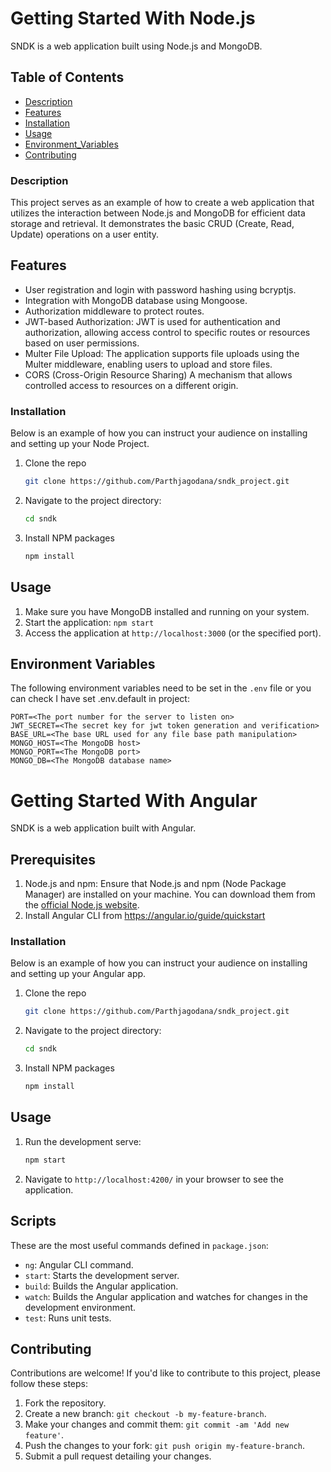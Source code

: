 <!-- GETTING STARTED -->
# Getting Started With Node.js
SNDK is a web application built using Node.js and MongoDB.
## Table of Contents

- [Description](#description)
- [Features](#features)
- [Installation](#installation)
- [Usage](#usage)
- [Environment_Variables](#environment-Variables)
- [Contributing](#contributing)

### Description
This project serves as an example of how to create a web application that utilizes the interaction between Node.js and MongoDB for efficient data storage and retrieval. It demonstrates the basic CRUD (Create, Read, Update) operations on a user entity.

## Features
- User registration and login with password hashing using bcryptjs.
- Integration with MongoDB database using Mongoose.
- Authorization middleware to protect routes.
- JWT-based Authorization: JWT is used for authentication and authorization, allowing access control to specific routes or resources based on user permissions.
- Multer File Upload: The application supports file uploads using the Multer middleware, enabling users to upload and store files.
- CORS (Cross-Origin Resource Sharing) A mechanism that allows controlled access to resources on a different origin.

### Installation

Below is an example of how you can instruct your audience on installing and setting up your Node Project.

1. Clone the repo
   ```sh
   git clone https://github.com/Parthjagodana/sndk_project.git
   ```
2. Navigate to the project directory:
   ```sh
   cd sndk
   ```
3. Install NPM packages
   ```sh
   npm install
   ```
## Usage

1. Make sure you have MongoDB installed and running on your system.
3. Start the application: `npm start`
4. Access the application at `http://localhost:3000` (or the specified port).

## Environment Variables

The following environment variables need to be set in the `.env` file or you can check I have set .env.default in project:
```
PORT=<The port number for the server to listen on>
JWT_SECRET=<The secret key for jwt token generation and verification>
BASE_URL=<The base URL used for any file base path manipulation>
MONGO_HOST=<The MongoDB host>
MONGO_PORT=<The MongoDB port>
MONGO_DB=<The MongoDB database name>
```

# Getting Started With Angular
SNDK is a web application built with Angular.
## Prerequisites

1. Node.js and npm: Ensure that Node.js and npm (Node Package Manager) are installed on your machine. You can download them from the [official Node.js website](https://nodejs.org).
2. Install Angular CLI from https://angular.io/guide/quickstart

### Installation

Below is an example of how you can instruct your audience on installing and setting up your Angular app.

1. Clone the repo
   ```sh
   git clone https://github.com/Parthjagodana/sndk_project.git
   ```
2. Navigate to the project directory:
   ```sh
   cd sndk
   ```
3. Install NPM packages
   ```sh
   npm install
   ```
## Usage

1. Run the development serve:
   ```sh
   npm start
   ```
2. Navigate to `http://localhost:4200/` in your browser to see the application.

## Scripts

These are the most useful commands defined in `package.json`:

* `ng`: Angular CLI command.
* `start`: Starts the development server.
* `build`: Builds the Angular application.
* `watch`: Builds the Angular application and watches for changes in the development environment.
* `test`: Runs unit tests.

## Contributing

Contributions are welcome! If you'd like to contribute to this project, please follow these steps:

1. Fork the repository.
2. Create a new branch: `git checkout -b my-feature-branch`.
3. Make your changes and commit them: `git commit -am 'Add new feature'`.
4. Push the changes to your fork: `git push origin my-feature-branch`.
5. Submit a pull request detailing your changes.